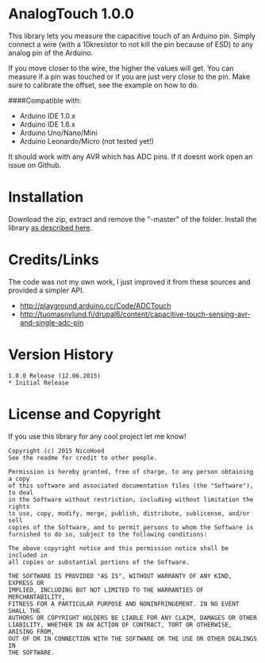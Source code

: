 AnalogTouch 1.0.0
=================

This library lets you measure the capacitive touch of an Arduino pin.
Simply connect a wire (with a 10kresistor to not kill the pin because of ESD) to any analog pin of the Arduino.

If you move closer to the wire, the higher the values will get.
You can measure if a pin was touched or if you are just very close to the pin.
Make sure to calibrate the offset, see the example on how to do.

####Compatible with:
* Arduino IDE 1.0.x
* Arduino IDE 1.6.x
* Arduino Uno/Nano/Mini
* Arduino Leonardo/Micro (not tested yet!)

It should work with any AVR which has ADC pins.
If it doesnt work open an issue on Github.

Installation
============

Download the zip, extract and remove the "-master" of the folder.
Install the library [as described here](http://arduino.cc/en/pmwiki.php?n=Guide/Libraries).

Credits/Links
=============
The code was not my own work, I just improved it from these sources and provided a simpler API.

* http://playground.arduino.cc/Code/ADCTouch
* http://tuomasnylund.fi/drupal6/content/capacitive-touch-sensing-avr-and-single-adc-pin

Version History
===============
```
1.0.0 Release (12.06.2015)
* Initial Release
```

License and Copyright
=====================
If you use this library for any cool project let me know!

```
Copyright (c) 2015 NicoHood
See the readme for credit to other people.

Permission is hereby granted, free of charge, to any person obtaining a copy
of this software and associated documentation files (the "Software"), to deal
in the Software without restriction, including without limitation the rights
to use, copy, modify, merge, publish, distribute, sublicense, and/or sell
copies of the Software, and to permit persons to whom the Software is
furnished to do so, subject to the following conditions:

The above copyright notice and this permission notice shall be included in
all copies or substantial portions of the Software.

THE SOFTWARE IS PROVIDED "AS IS", WITHOUT WARRANTY OF ANY KIND, EXPRESS OR
IMPLIED, INCLUDING BUT NOT LIMITED TO THE WARRANTIES OF MERCHANTABILITY,
FITNESS FOR A PARTICULAR PURPOSE AND NONINFRINGEMENT. IN NO EVENT SHALL THE
AUTHORS OR COPYRIGHT HOLDERS BE LIABLE FOR ANY CLAIM, DAMAGES OR OTHER
LIABILITY, WHETHER IN AN ACTION OF CONTRACT, TORT OR OTHERWISE, ARISING FROM,
OUT OF OR IN CONNECTION WITH THE SOFTWARE OR THE USE OR OTHER DEALINGS IN
THE SOFTWARE.
```
